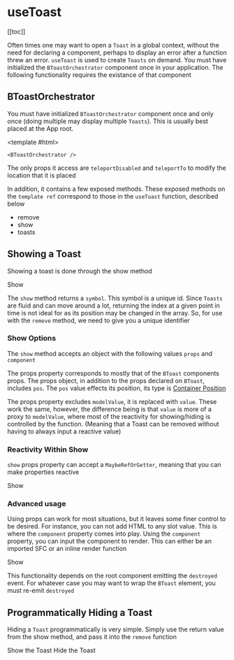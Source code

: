 # useToast

<ContentsSidebar>

[[toc]]

</ContentsSidebar>
<div class="lead mb-5">

Often times one may want to open a `Toast` in a global context, without the need for declaring a component, perhaps to display an error after a function threw an error. `useToast` is used to create `Toasts` on demand. You must have initialized the `BToastOrchestrator` component once in your application. The following functionality requires the existance of that component

</div>

<UsePluginAlert />

## BToastOrchestrator

You must have initialized `BToastOrchestrator` component once and only once (doing multiple may display multiple `Toasts`). This is usually best placed at the App root.

<HighlightCard>

<template #html>

```vue-html
<BToastOrchestrator />
```

  </template>
</HighlightCard>

The only props it access are `teleportDisabled` and `teleportTo` to modify the location that it is placed

In addition, it contains a few exposed methods. These exposed methods on the `template ref` correspond to those in the `useToast` function, described below

- remove
- show
- toasts

## Showing a Toast

Showing a toast is done through the show method

<HighlightCard>
  <BButton @click="show?.({ props: { title: 'Hello', body: 'World' } })">Show</BButton>
  <template #html>

```vue
<template>
  <BButton @click="show?.({props: {title: 'Hello', body: 'World'}})">Show</BButton>
</template>

<script setup lang="ts">
const {show} = useToast()
</script>
```

  </template>
</HighlightCard>

The `show` method returns a `symbol`. This symbol is a unique id. Since `Toasts` are fluid and can move around a lot, returning the index at a given point in time is not ideal for as its position may be changed in the array. So, for use with the `remove` method, we need to give you a unique identifier

### Show Options

The `show` method accepts an object with the following values `props` and `component`

The props property corresponds to mostly that of the `BToast` components props. The props object, in addition to the props declared on `BToast`, includes `pos`. The `pos` value effects its position, its type is [Container Position](/docs/types#containerposition)

The props property excludes `modelValue`, it is replaced with `value`. These work the same, however, the difference being is that `value` is more of a proxy to `modelValue`, where most of the reactivity for showing/hiding is controlled by the function. (Meaning that a Toast can be removed without having to always input a reactive value)

### Reactivity Within Show

`show` props property can accept a `MaybeRefOrGetter`, meaning that you can make properties reactive

<HighlightCard>
  <BButton @click="showReactiveExample">Show</BButton>
  <template #html>

```vue
<template>
  <BButton @click="showMe">Show</BButton>
</template>

<script setup lang="ts">
const {show} = useToast()

const firstRef = ref<OrchestratedToast>({
  body: `${Math.random()}`,
})

setInterval(() => {
  firstRef.value.body = `${Math.random()}`
}, 1000)

const showMe = () => {
  show?.({
    props: computed(() => ({
      ...firstRef.value,
      variant: (Number.parseInt(firstRef.value.body?.charAt(2) ?? '0') % 2 === 0
        ? 'danger'
        : 'info') as ColorVariant,
    })),
  })
}
</script>
```

  </template>
</HighlightCard>

### Advanced usage

Using props can work for most situations, but it leaves some finer control to be desired. For instance, you can not add HTML to any slot value. This is where the `component` property comes into play. Using the `component` property, you can input the component to render. This can either be an imported SFC or an inline render function

<HighlightCard>
  <BButton @click="showMeAdvancedExample">Show</BButton>
  <template #html>

```vue
<template>
  <BButton @click="showMe">Show</BButton>
</template>

<script setup lang="ts">
import {BToast} from 'bootstrap-vue-next'

const {show} = useToast()

const firstRef = ref<OrchestratedToast>({
  body: `${Math.random()}`,
})

setInterval(() => {
  firstRef.value.body = `${Math.random()}`
}, 1000)

const showMe = () => {
  show?.({
    props: () => ({
      body: firstRef.value.body,
    }),
    component: h(BToast, null, {default: () => `custom! ${firstRef.value.body}`}),
  })
  // Demonstration psuedocode, you can also import a component and use it
  // const importedComponent () => {
  //   show({
  //     component: import('./MyToastComponent.vue'),
  //   })
  // }
}
</script>
```

  </template>
</HighlightCard>

This functionality depends on the root component emitting the `destroyed` event. For whatever case you may want to wrap the `BToast` element, you must re-emit `destroyed`

## Programmatically Hiding a Toast

Hiding a `Toast` programmatically is very simple. Simply use the return value from the show method, and pass it into the `remove` function

<HighlightCard>
  <BButtonGroup>
    <BButton @click="showMe" variant="success">
      Show the Toast
    </BButton>
    <BButton @click="hideMe" variant="danger">
      Hide the Toast
    </BButton>
  </BButtonGroup>
  <template #html>

```vue
<template>
  <BButtonGroup>
    <BButton @click="showMe" variant="success"> Show the Toast </BButton>
    <BButton @click="hideMe" variant="danger"> Hide the Toast </BButton>
  </BButtonGroup>
</template>

<script setup lang="ts">
const {show, remove} = useToast()

let showValue: undefined | symbol

const showMe = () => {
  if (typeof showValue === 'symbol') return
  // `show` returns a symbol
  showValue = show?.({
    props: {title: 'Showing', value: true, variant: 'success', pos: 'bottom-center'},
  })
}

const hideMe = () => {
  if (showValue === undefined) return
  remove?.(showValue)
  showValue = undefined
}
</script>
```

  </template>

</HighlightCard>

<script setup lang="ts">
import {data} from '../../data/components/toast.data'
import {BButton, useToast, BButtonGroup, BToast} from 'bootstrap-vue-next'
import HighlightCard from '../../components/HighlightCard.vue'
import ContentsSidebar from '../../components/ContentsSidebar.vue'
import UsePluginAlert from '../../components/UsePluginAlert.vue'
import {ref, computed, h, onMounted} from 'vue'

const {show, remove, toasts} = useToast()

let showValue: undefined | symbol

const showMe = () => {
  if (typeof showValue === 'symbol') return
  showValue = show?.({ props: { title: 'Showing', value: true, variant: 'success', pos: 'bottom-center' } })
}

const hideMe = () => {
  if (showValue === undefined) return
  remove?.(showValue)
  showValue = undefined
}

const firstRef = ref<OrchestratedToast>({
  body: `${Math.random()}`,
})

onMounted(() => {
  setInterval(() => {
    firstRef.value.body = `${Math.random()}`
  }, 1000)
})

const showReactiveExample = () => {
  show?.({
    props: computed(() => ({
      ...firstRef.value,
      variant: (Number.parseInt(firstRef.value.body?.charAt(2) ?? '0') % 2 === 0
        ? 'danger'
        : 'info') as ColorVariant,
    })),
  })
}

const showMeAdvancedExample = () => {
  show?.({
    props: () => ({
      body: firstRef.value.body,
    }),
    component: h(BToast, null, {default: () => `custom! ${firstRef.value.body}`}),
  })
}

</script>
